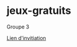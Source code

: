 # jeux-gratuits

Groupe 3

[Lien d'invitiation](https://prod.liveshare.vsengsaas.visualstudio.com/join?BDB212E2B5795D085B8902B6DD6139AD3858 "Lien d'invitation")

<!-- Lycée -           http://172.20.11.152:5500  -->
<!-- A la maison -->
<!-- Pour les autres - http://92.154.43.181:25565 -->
<!-- Pour Natan -      http://127.0.0.1:25565     -->